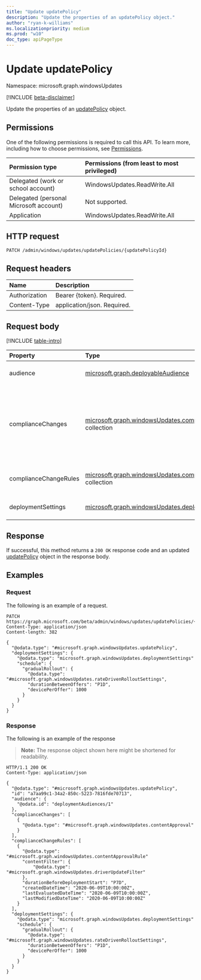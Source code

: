 ```yaml
---
title: "Update updatePolicy"
description: "Update the properties of an updatePolicy object."
author: "ryan-k-williams"
ms.localizationpriority: medium
ms.prod: "w10"
doc_type: apiPageType
---
```


# Update updatePolicy
Namespace: microsoft.graph.windowsUpdates

[!INCLUDE [beta-disclaimer](../../includes/beta-disclaimer.md)]

Update the properties of an [updatePolicy](../resources/windowsupdates-updatepolicy.md) object.

## Permissions
One of the following permissions is required to call this API. To learn more, including how to choose permissions, see [Permissions](/graph/permissions-reference).

|Permission type|Permissions (from least to most privileged)|
|:---|:---|
|Delegated (work or school account)|WindowsUpdates.ReadWrite.All|
|Delegated (personal Microsoft account)|Not supported.|
|Application|WindowsUpdates.ReadWrite.All|

## HTTP request

<!-- {
  "blockType": "ignored"
}
-->
``` http
PATCH /admin/windows/updates/updatePolicies/{updatePolicyId}
```

## Request headers
|Name|Description|
|:---|:---|
|Authorization|Bearer {token}. Required.|
|Content-Type|application/json. Required.|

## Request body
[!INCLUDE [table-intro](../../includes/update-property-table-intro.md)]


|Property|Type|Description|
|:---|:---|:---|
|audience|[microsoft.graph.deployableAudience](../resources/windowsupdates-deployableaudience.md)|Specifies the audience to target. Optional.|
|complianceChanges|[microsoft.graph.windowsUpdates.complianceChange](../resources/windowsupdates-compliancechange.md) collection|Compliance changes like content approvals which result in the automatic creation of deployments using the policy's **audience** and **deploymentSettings**. Optional.|
|complianceChangeRules|[microsoft.graph.windowsUpdates.complianceChangeRule](../resources/windowsupdates-compliancechangerule.md) collection|Rules governing the automatic creation of compliance changes. Optional.|
|deploymentSettings|[microsoft.graph.windowsUpdates.deploymentSettings](../resources/windowsupdates-deploymentsettings.md)|Settings governing how to deploy **content**. Optional.|



## Response

If successful, this method returns a `200 OK` response code and an updated [updatePolicy](../resources/windowsupdates-updatepolicy.md) object in the response body.

## Examples

### Request
The following is an example of a request.
<!-- {
  "blockType": "request",
  "name": "update_updatepolicy"
}
-->
``` http
PATCH https://graph.microsoft.com/beta/admin/windows/updates/updatePolicies/{updatePolicyId}
Content-Type: application/json
Content-length: 382

{
  "@odata.type": "#microsoft.graph.windowsUpdates.updatePolicy",
  "deploymentSettings": {
    "@odata.type": "microsoft.graph.windowsUpdates.deploymentSettings"
    "schedule": {
      "gradualRollout": {
        "@odata.type": "#microsoft.graph.windowsUpdates.rateDrivenRolloutSettings",
        "durationBetweenOffers": "P1D",
        "devicePerOffer": 1000
      }
    }
  }
}
```


### Response
The following is an example of the response
>**Note:** The response object shown here might be shortened for readability.
<!-- {
  "blockType": "response",
  "truncated": true
}
-->
``` http
HTTP/1.1 200 OK
Content-Type: application/json

{
  "@odata.type": "#microsoft.graph.windowsUpdates.updatePolicy",
  "id": "a7aa99c1-34a2-850c-5223-7816fde70713",
  "audience": {
    "@odata.id": "deploymentAudiences/1"
  },
  "complianceChanges": [
    {
      "@odata.type": "#microsoft.graph.windowsUpdates.contentApproval"
    }
  ],
  "complianceChangeRules": [
    {
      "@odata.type": "#microsoft.graph.windowsUpdates.contentApprovalRule"
      "contentFilter": {
          "@odata.type": "#microsoft.graph.windowsUpdates.driverUpdateFilter"
      },
      "durationBeforeDeploymentStart": "P7D",
      "createdDateTime": "2020-06-09T10:00:00Z",
      "lastEvaluatedDateTime": "2020-06-09T10:00:00Z",
      "lastModifiedDateTime": "2020-06-09T10:00:00Z"
    }
  ],
  "deploymentSettings": {
    "@odata.type": "microsoft.graph.windowsUpdates.deploymentSettings"
    "schedule": {
      "gradualRollout": {
        "@odata.type": "#microsoft.graph.windowsUpdates.rateDrivenRolloutSettings",
        "durationBetweenOffers": "P1D",
        "devicePerOffer": 1000
      }
    }
  }
}
```


